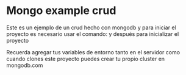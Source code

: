 # Mongo example crud

Este es un ejemplo de un crud hecho con mongodb y para iniciar el proyecto es necesario usar el comando: <npm install> 
y después para inicializar el proyecto <npm start>

Recuerda agregar tus variables de entorno tanto en el servidor como cuando clones este proyecto puedes crear tu propio cluster en mongodb.com
